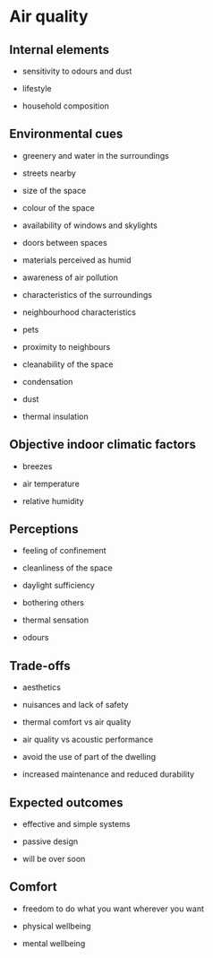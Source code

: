 # Air quality


## Internal elements

*  sensitivity to odours and dust

*  lifestyle

*  household composition



## Environmental cues

*  greenery and water in the surroundings

*  streets nearby

*  size of the space

*  colour of the space

*  availability of windows and skylights

*  doors between spaces

*  materials perceived as humid

*  awareness of air pollution

*  characteristics of the surroundings

*  neighbourhood characteristics

*  pets

*  proximity to neighbours

*  cleanability of the space

*  condensation

*  dust

* thermal insulation




## Objective indoor climatic factors

*  breezes

*  air temperature

*  relative humidity






## Perceptions

*  feeling of confinement

*  cleanliness of the space

*  daylight sufficiency

*  bothering others

*  thermal sensation

*  odours



## Trade-offs

*  aesthetics

*  nuisances and lack of safety

*  thermal comfort vs air quality

*  air quality vs acoustic performance

*  avoid the use of part of the dwelling

*  increased maintenance and reduced durability



## Expected outcomes

*  effective and simple systems

*  passive design

* will be over soon





## Comfort

*  freedom to do what you want wherever you want

*  physical wellbeing

*  mental wellbeing



